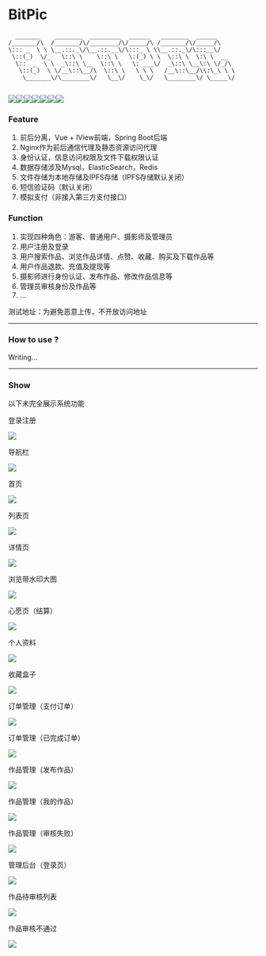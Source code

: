 # BitPic
```
  _______    ________  _________  ______   ________  ______      
/_______/\  /_______/\/________/\/_____/\ /_______/\/_____/\     
\::: _  \ \ \__.::._\/\__.::.__\/\:::_ \ \\__.::._\/\:::__\/     
 \::(_)  \/_   \::\ \    \::\ \   \:(_) \ \  \::\ \  \:\ \  __   
  \::  _  \ \  _\::\ \__  \::\ \   \: ___\/  _\::\ \__\:\ \/_/\  
   \::(_)  \ \/__\::\__/\  \::\ \   \ \ \   /__\::\__/\\:\_\ \ \ 
    \_______\/\________\/   \__\/    \_\/   \________\/ \_____\/ 
                                                                
```

![](https://img.shields.io/badge/java-1.8-blue.svg)![](https://img.shields.io/badge/springboot-2.0.4-blue.svg)![](https://img.shields.io/badge/vue-2.x-blue.svg)![](https://img.shields.io/badge/iview-3-blue.svg)![](https://img.shields.io/badge/ipfs-0.4.18-blue.svg)![](https://img.shields.io/badge/nginx-1.15.7-blue.svg)![](https://img.shields.io/badge/elasticsearch-5.6.3-blue.svg)

### Feature

1. 前后分离，Vue + IView前端，Spring Boot后端
2. Nginx作为前后通信代理及静态资源访问代理
3. 身份认证，信息访问权限及文件下载权限认证
4. 数据存储涉及Mysql，ElasticSearch，Redis
5. 文件存储为本地存储及IPFS存储（IPFS存储默认关闭）
6. 短信验证码（默认关闭）
7. 模拟支付（非接入第三方支付接口）

### Function

1. 实现四种角色：游客、普通用户、摄影师及管理员
2. 用户注册及登录
3. 用户搜索作品、浏览作品详情、点赞、收藏、购买及下载作品等
4. 用户作品退款、充值及提现等
5. 摄影师进行身份认证、发布作品、修改作品信息等
6. 管理员审核身份及作品等
7. ...



测试地址：为避免恶意上传，不开放访问地址



---

### How to use ?

Writing...



---

### Show

以下未完全展示系统功能

登录注册

![](https://github.com/Dengqlbq/BitPic/blob/master/img/1.png)



导航栏

![](https://github.com/Dengqlbq/BitPic/blob/master/img/2.png)



首页

![](https://github.com/Dengqlbq/BitPic/blob/master/img/3.png)



列表页

![](https://github.com/Dengqlbq/BitPic/blob/master/img/4.png)



详情页

![](https://github.com/Dengqlbq/BitPic/blob/master/img/5.png)



浏览带水印大图

![](https://github.com/Dengqlbq/BitPic/blob/master/img/6.png)



心愿页（结算）

![](https://github.com/Dengqlbq/BitPic/blob/master/img/7.png)



个人资料

![](https://github.com/Dengqlbq/BitPic/blob/master/img/8.png)



收藏盒子

![](https://github.com/Dengqlbq/BitPic/blob/master/img/9.png)



订单管理（支付订单）

![](https://github.com/Dengqlbq/BitPic/blob/master/img/10.png)



订单管理（已完成订单）

![](https://github.com/Dengqlbq/BitPic/blob/master/img/11.png)



作品管理（发布作品）

![](https://github.com/Dengqlbq/BitPic/blob/master/img/12.png)



作品管理（我的作品）

![](https://github.com/Dengqlbq/BitPic/blob/master/img/13.png)



作品管理（审核失败）

![](https://github.com/Dengqlbq/BitPic/blob/master/img/14.png)



管理后台（登录页）

![](https://github.com/Dengqlbq/BitPic/blob/master/img/15.png)



作品待审核列表

![](https://github.com/Dengqlbq/BitPic/blob/master/img/16.png)



作品审核不通过

![](https://github.com/Dengqlbq/BitPic/blob/master/img/17.png)
